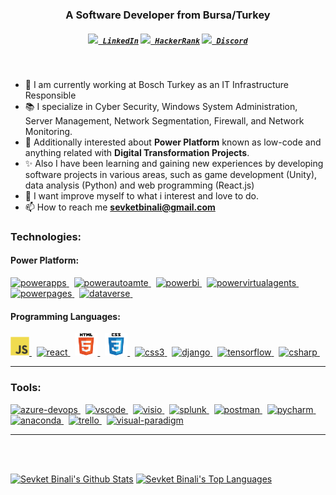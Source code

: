 <h3 align="center">A Software Developer from Bursa/Turkey</h3>


<p>
 <h5 align="center">
    <code><a href="https://www.linkedin.com/in/sevketbinali/" title="LinkedIn Profile"><img width="22" src="https://cdn-icons-png.flaticon.com/512/174/174857.png"> LinkedIn</a></code>
    <code><a href="https://www.hackerrank.com/sevketbinali" title="HackerRank Profile"><img width="22" src="https://upload.wikimedia.org/wikipedia/commons/4/40/HackerRank_Icon-1000px.png"> HackerRank</a></code>
    <code><a href="https://discordapp.com/users/244782017005355009" title="Discord"><img width="18" src="https://encrypted-tbn0.gstatic.com/images?q=tbn:ANd9GcRYD2KmDY8FGrhzPHU81Md1cpwpUurLQiXRR7ezVPx3uRG51IFrUaQ1-SDi6Yd1nxIGie4&usqp=CAU"> Discord</a></code>

  </h5>
  <br>
  
  
- 🔬 I am currently working at Bosch Turkey as an IT Infrastructure Responsible
- 📚 I specialize in Cyber Security, Windows System Administration, Server Management, Network Segmentation, Firewall, and Network Monitoring.
- 🤖 Additionally interested about **Power Platform** known as low-code and anything related with **Digital Transformation Projects**.
- ✨ Also I have been learning and gaining new experiences by developing software projects in various areas, such as game development (Unity), data analysis (Python) and web programming (React.js)
- 🦾 I want improve myself to what i interest and love to do.
- 📫 How to reach me **sevketbinali@gmail.com**
  

<h3 align="left">Technologies:</h3>
<p align="left"> 
<h4 align="left">Power Platform:</h4>
<a>
 <a href="https://powerapps.microsoft.com/tr-tr/" target="_blank" rel=”noopener”> <img src="https://raw.githubusercontent.com/microsoft/PowerBI-Icons/a3ca9ab3f109ea86b3f48844c0a8666073176af2/SVG/Power-Apps-Colored.svg" alt="powerapps" width="30" height="30"/> </a> &nbsp;
 <a href="https://powerautomate.microsoft.com/tr-tr/" target="_blank" rel=”noopener”> <img src="https://raw.githubusercontent.com/microsoft/PowerBI-Icons/a3ca9ab3f109ea86b3f48844c0a8666073176af2/SVG/Power-Automate-Colored.svg" alt="powerautoamte" width="30" height="30"/> </a> &nbsp;
 <a href="https://powerbi.microsoft.com/tr-tr/" target="_blank" rel=”noopener”> <img src="https://raw.githubusercontent.com/microsoft/PowerBI-Icons/a3ca9ab3f109ea86b3f48844c0a8666073176af2/SVG/Power-BI.svg" alt="powerbi" width="30" height="30"/> </a> &nbsp;
 <a href="https://powervirtualagents.microsoft.com/en-us/" target="_blank" rel=”noopener”> <img src="https://raw.githubusercontent.com/microsoft/PowerBI-Icons/a3ca9ab3f109ea86b3f48844c0a8666073176af2/SVG/Power-Virtual-Agents-Colored.svg" alt="powervirtualagents" width="30" height="30"/> </a> &nbsp;
 <a href="https://powerpages.microsoft.com/tr-tr/" target="_blank" rel=”noopener”> <img src="https://raw.githubusercontent.com/microsoft/PowerBI-Icons/a3ca9ab3f109ea86b3f48844c0a8666073176af2/SVG/Power-Pages.svg" alt="powerpages" width="30" height="30"/> </a> &nbsp;
 <a href="https://powerplatform.microsoft.com/tr-tr/dataverse/" target="_blank" rel=”noopener”> <img src="https://raw.githubusercontent.com/microsoft/PowerBI-Icons/a3ca9ab3f109ea86b3f48844c0a8666073176af2/SVG/Dataverse-Colored.svg" alt="dataverse" width="30" height="30"/> </a> &nbsp;
 
 <h4 align="left">Programming Languages:</h4>
 <a href="https://developer.mozilla.org/en-US/docs/Web/JavaScript" target="_blank" rel=”noopener”> <img src="https://raw.githubusercontent.com/devicons/devicon/master/icons/javascript/javascript-original.svg" alt="javascript" width="30" height="30"/> </a> &nbsp;
 <a href="https://reactjs.org/" target="_blank" rel=”noopener”> <img src="https://upload.wikimedia.org/wikipedia/commons/thumb/4/47/React.svg/1200px-React.svg.png" alt="react" width="33" height="30"/> </a> &nbsp;
 <a href="https://www.w3.org/html/" target="_blank" rel=”noopener”> <img src="https://raw.githubusercontent.com/devicons/devicon/master/icons/html5/html5-original-wordmark.svg" alt="html5" width="36" height="36"/> </a>  &nbsp;
 <a href="https://www.w3schools.com/css/" target="_blank" rel=”noopener”> <img src="https://raw.githubusercontent.com/devicons/devicon/master/icons/css3/css3-original-wordmark.svg" alt="css3" width="36" height="36"/> </a> &nbsp;
 <a href="https://www.python.org" target="_blank" rel=”noopener”> <img src="https://upload.wikimedia.org/wikipedia/commons/c/c3/Python-logo-notext.svg" alt="css3" width="31" height="31"/> </a> &nbsp;
 <a href="https://www.djangoproject.com" target="_blank" rel=”noopener”> <img src="https://raw.githubusercontent.com/bwks/vendor-icons-svg/702f2ac88acc71759ce623bc5000a596195e9db3/django.svg" alt="django" width="31" height="31"/> </a> &nbsp;
 <a href="https://www.tensorflow.org" target="_blank" rel=”noopener”> <img src="https://seeklogo.com/images/T/tensorflow-logo-02FCED4F98-seeklogo.com.png" alt="tensorflow" width="31" height="31"/> </a> &nbsp;
 <a href="https://docs.microsoft.com/en-us/dotnet/csharp/" target="_blank" rel=”noopener”> <img src="https://seeklogo.com/images/C/c-sharp-c-logo-02F17714BA-seeklogo.com.png" alt="csharp" width="27" height="30"/> </a> &nbsp;
</a>
<hr>
<h3 align="left">Tools:</h3>
<a>
 <a href="https://azure.microsoft.com/en-us/products/devops" target="_blank" rel=”noopener”> <img src="https://www.svgrepo.com/show/448271/azure-devops.svg" alt="azure-devops" width="34" height="31"/> </a> &nbsp;
 <a href="https://code.visualstudio.com/" target="_blank" rel=”noopener”> <img src="https://upload.wikimedia.org/wikipedia/commons/thumb/9/9a/Visual_Studio_Code_1.35_icon.svg/1024px-Visual_Studio_Code_1.35_icon.svg.png" alt="vscode" width="30" height="30"/> </a> &nbsp;
 <a href="https://www.microsoft.com/tr-tr/microsoft-365/visio/flowchart-software" target="_blank" rel=”noopener”> <img src="https://upload.wikimedia.org/wikipedia/commons/6/64/Microsoft_Office_Visio_%282019%29.svg" alt="visio" width="30" height="30"/> </a>   &nbsp; 
 <a href="https://https://www.splunk.com" target="_blank" rel=”noopener”> <img src="https://www.splunk.com/content/dam/splunk2/images/2020-splunk-planet.svg" alt="splunk" width="34" height="31"/> </a> &nbsp; 
 <a href="https://postman.com" target="_blank" rel=”noopener”> <img src="https://www.vectorlogo.zone/logos/getpostman/getpostman-icon.svg" alt="postman" width="30" height="30"/> </a> &nbsp;
 <a href="https://www.jetbrains.com/pycharm/" target="_blank" rel=”noopener”> <img src="https://resources.jetbrains.com/storage/products/pycharm/img/meta/pycharm_logo_300x300.png" alt="pycharm" width="30" height="30"/> </a>  &nbsp;
 <a href="https://anaconda.org/" target="_blank" rel=”noopener”> <img src="https://www.clipartmax.com/png/full/349-3490136_anaconda-icon-anaconda-python-icon.png" alt="anaconda" width="30" height="30"/> </a>   &nbsp; 
 <a href="https://trello.com/en" target="_blank" rel=”noopener”> <img src="https://cdn.iconscout.com/icon/free/png-512/trello-6-569395.png" alt="trello" width="34" height="34"/> </a> &nbsp; 
 <a href="https://www.visual-paradigm.com" target="_blank" rel=”noopener”> <img src="https://forums.visual-paradigm.com/uploads/default/original/2X/6/6d10753eda994cb828d6d182304d2c9929ae85c1.png" alt="visual-paradigm" width="32" height="32"/> </a> 
</a> <hr> <br>
<br>




 <a href="https://github.com/sevketbinali/github-readme-stats"><img alt="Sevket Binali's Github Stats" src="https://denvercoder1-github-readme-stats.vercel.app/api/?username=sevketbinali&show_icons=true&include_all_commits=true&count_private=true&hide=issues&theme=react&include_all_commits=true&hide_border=true&bg_color=1F222E&title_color=F85D7F&icon_color=F8D866" height="150px"/></a>
  <a href="https://github.com/sevketbinali/github-readme-stats"><img alt="Sevket Binali's Top Languages" src="https://github-readme-stats.vercel.app/api/top-langs/?username=sevketbinali&langs_count=8&layout=compact&theme=react&hide_border=true&bg_color=1F222E&title_color=F85D7F&icon_color=F8D866&&hide=shaderlab" height="150px"/></a>
